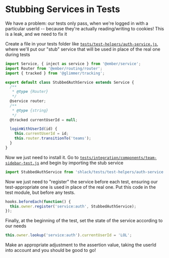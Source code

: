 # Stubbing Services in Tests

We have a problem: our tests only pass, when we're logged in with a particular userId -- because they're actually reading/writing to cookies! This is a leak, and we need to fix it

Create a file in your tests folder like [`tests/test-helpers/auth-service.js`](../tests/test-helpers/auth-service.js), where we'll put our "stub" service that will be used in place of the real one during tests

```js
import Service, { inject as service } from '@ember/service';
import Router from '@ember/routing/router';
import { tracked } from '@glimmer/tracking';

export default class StubbedAuthService extends Service {
  /**
   * @type {Router}
   */
  @service router;
  /**
   * @type {string}
   */
  @tracked currentUserId = null;

  loginWithUserId(id) {
    this.currentUserId = id;
    this.router.transitionTo('teams');
  }
}
```

Now we just need to install it. Go to [`tests/integration/components/team-sidebar-test.js`](../tests/integration/components/team-sidebar-test.js) and begin by importing the stub service

```js
import StubbedAuthService from 'shlack/tests/test-helpers/auth-service';
```

Now we just need to "register" the service before each test, ensuring our test-appropriate one is used in place of the real one. Put this code in the test module, but before any tests.

```js
hooks.beforeEach(function() {
  this.owner.register('service:auth', StubbedAuthService);
});
```

Finally, at the beginning of the test, set the state of the service according to our needs

```js
this.owner.lookup('service:auth').currentUserId = 'LOL';
```

Make an appropriate adjustment to the assertion value, taking the userId into account and you should be good to go!

